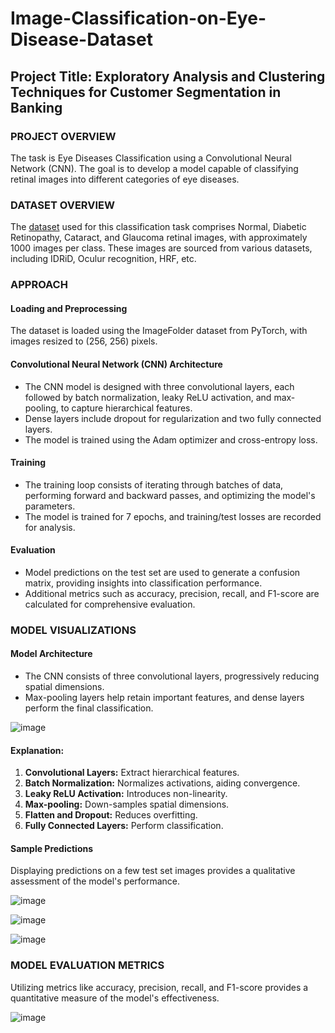 # Image-Classification-on-Eye-Disease-Dataset

## Project Title: Exploratory Analysis and Clustering Techniques for Customer Segmentation in Banking
### PROJECT OVERVIEW
The task is Eye Diseases Classification using a Convolutional Neural Network (CNN). The goal is to develop a model capable of classifying retinal images into different categories of eye diseases. 

### DATASET OVERVIEW
The [dataset](https://www.kaggle.com/datasets/gunavenkatdoddi/eye-diseases-classification) used for this classification task comprises Normal, Diabetic Retinopathy, Cataract, and Glaucoma retinal images, with approximately 1000 images per class. These images are sourced from various datasets, including IDRiD, Oculur recognition, HRF, etc.

### APPROACH
#### Loading and Preprocessing
The dataset is loaded using the ImageFolder dataset from PyTorch, with images resized to (256, 256) pixels.

#### Convolutional Neural Network (CNN) Architecture
- The CNN model is designed with three convolutional layers, each followed by batch normalization, leaky ReLU activation, and max-pooling, to capture hierarchical features.
- Dense layers include dropout for regularization and two fully connected layers.
- The model is trained using the Adam optimizer and cross-entropy loss.

#### Training
- The training loop consists of iterating through batches of data, performing forward and backward passes, and optimizing the model's parameters.
- The model is trained for 7 epochs, and training/test losses are recorded for analysis.

#### Evaluation
- Model predictions on the test set are used to generate a confusion matrix, providing insights into classification performance.
- Additional metrics such as accuracy, precision, recall, and F1-score are calculated for comprehensive evaluation.

### MODEL VISUALIZATIONS
#### Model Architecture
- The CNN consists of three convolutional layers, progressively reducing spatial dimensions.
- Max-pooling layers help retain important features, and dense layers perform the final classification.

![image](https://github.com/bsdr18/Image-Classification-on-Eye-Disease-Dataset/assets/76464269/87c17f5f-6ecf-4e7c-8900-e7ce6b436f25)

#### Explanation:
1. **Convolutional Layers:** Extract hierarchical features.
2. **Batch Normalization:** Normalizes activations, aiding convergence.
3. **Leaky ReLU Activation:** Introduces non-linearity.
4. **Max-pooling:** Down-samples spatial dimensions.
5. **Flatten and Dropout:** Reduces overfitting.
6. **Fully Connected Layers:** Perform classification.
 
#### Sample Predictions
Displaying predictions on a few test set images provides a qualitative assessment of the model's performance.

![image](https://github.com/bsdr18/Image-Classification-on-Eye-Disease-Dataset/assets/76464269/241ccafc-da01-4e56-b94b-94d75707c6a2)

![image](https://github.com/bsdr18/Image-Classification-on-Eye-Disease-Dataset/assets/76464269/887e1ac0-d373-4f92-b7dd-6d7a503a91ae)

![image](https://github.com/bsdr18/Image-Classification-on-Eye-Disease-Dataset/assets/76464269/a8c3ce12-7383-48b1-8559-31caf83eb9d5)

### MODEL EVALUATION METRICS
Utilizing metrics like accuracy, precision, recall, and F1-score provides a quantitative measure of the model's effectiveness.

![image](https://github.com/bsdr18/Image-Classification-on-Eye-Disease-Dataset/assets/76464269/ba8134f0-8107-4c60-82ec-5db52c63c928)

